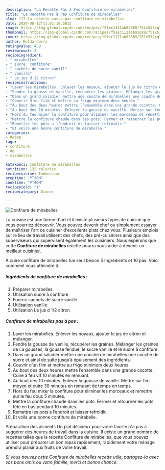 ```yaml
---
description: "La Recette Pas à Pas Confiture de mirabelles"
title: "La Recette Pas à Pas Confiture de mirabelles"
slug: 117-la-recette-pas-a-pas-confiture-de-mirabelles
date: 2020-08-12T11:02:18.581Z
image: https://img-global.cpcdn.com/recipes/f91ec1121ab92889/751x532cq70/confiture-de-mirabelles-photo-principale-de-la-recette.jpg
thumbnail: https://img-global.cpcdn.com/recipes/f91ec1121ab92889/751x532cq70/confiture-de-mirabelles-photo-principale-de-la-recette.jpg
cover: https://img-global.cpcdn.com/recipes/f91ec1121ab92889/751x532cq70/confiture-de-mirabelles-photo-principale-de-la-recette.jpg
author: Hulda Curry
ratingvalue: 4.8
reviewcount: 3
recipeingredient:
- " mirabelles"
- " sucre  confiture"
- " sachets de sucre vanill"
- " vanille"
- " Le jus d 12 citron"
recipeinstructions:
- "Laver les mirabelles. Enlever les noyaux, ajouter le jus de citron et mélanger."
- "Fendre la gousse de vanille, récupérer les graines. Mélanger les graines de La gousses, la gousse fendue, le sucre vanillé et le sucre à confiture."
- "Dans un grand saladier mettre une couche de mirabelles une couche de sucre et ainsi de suite jusqu’à épuisement des ingrédients."
- "Couvrir d’un film et mettre au frigo minimum deux heures."
- "Au bout des deux heures mettre l’ensemble dans une grande cocotte. Cuire à feu vif 10 minutes en remuant."
- "Au bout des 10 minutes. Enlever la gousse de vanille. Mettre sur feu moyen et cuire 30 minutes en remuant de temps en temps."
- "Hors du feu mixer la confiture pour éliminer les morceaux et remettre sur le feu doux 5 minutes."
- "Mettre la confiture chaude dans les pots. Fermer et retourner les pots tête en bas pendant 10 minutes."
- "Remettre les pots a l’endroit et laisser refroidir."
- "Et voilà une bonne confiture de mirabelle."
categories:
- Resep
tags:
- confiture
- de
- mirabelles

katakunci: confiture de mirabelles 
nutrition: 132 calories
recipecuisine: Indonesian
preptime: "PT30M"
cooktime: "PT40M"
recipeyield: "1"
recipecategory: Dinner

---
```



![Confiture de mirabelles](https://img-global.cpcdn.com/recipes/f91ec1121ab92889/751x532cq70/confiture-de-mirabelles-photo-principale-de-la-recette.jpg)

La cuisine est une forme d'art et il existe plusieurs types de cuisine que vous pourriez découvrir. Vous pouvez devenir chef ou simplement essayer de maîtriser l'art de cuisiner d'excellents plats chez vous. Plusieurs emplois sur le lieu de travail utilisent des chefs, des pré-cuisiniers ainsi que des superviseurs qui supervisent également les cuisiniers. Nous espérons que cette <strong> Confiture de mirabelles </strong> recette pourra vous aider à devenir un meilleur cuisinier.

<!--inarticleads1-->

À cuire confiture de mirabelles tue seul besion 5 Ingrédients et 10 pas. Voici comment vous atteindre il.

##### Ingrédients de confiture de mirabelles :

1. Préparer  mirabelles
1. Utilisation  sucre à confiture
1. Fournir  sachets de sucre vanillé
1. Utilisation  vanille
1. Utilisation  Le jus d 1/2 citron




<!--inarticleads2-->

##### Confiture de mirabelles pas à pas :

1. Laver les mirabelles. Enlever les noyaux, ajouter le jus de citron et mélanger.
1. Fendre la gousse de vanille, récupérer les graines. Mélanger les graines de La gousses, la gousse fendue, le sucre vanillé et le sucre à confiture.
1. Dans un grand saladier mettre une couche de mirabelles une couche de sucre et ainsi de suite jusqu’à épuisement des ingrédients.
1. Couvrir d’un film et mettre au frigo minimum deux heures.
1. Au bout des deux heures mettre l’ensemble dans une grande cocotte. Cuire à feu vif 10 minutes en remuant.
1. Au bout des 10 minutes. Enlever la gousse de vanille. Mettre sur feu moyen et cuire 30 minutes en remuant de temps en temps.
1. Hors du feu mixer la confiture pour éliminer les morceaux et remettre sur le feu doux 5 minutes.
1. Mettre la confiture chaude dans les pots. Fermer et retourner les pots tête en bas pendant 10 minutes.
1. Remettre les pots a l’endroit et laisser refroidir.
1. Et voilà une bonne confiture de mirabelle.




<!--inarticleads1-->

<p>
Préparation des aliments Un plat délicieux pour votre famille n'a pas à suggérer des heures de travail dans la cuisine. Il existe un grand nombre de recettes telles que la recette Confiture de mirabelles, que vous pouvez utiliser pour préparer un bon repas rapidement, rapidement votre ménage prendra plaisir aux fruits de votre travail.
</p>

<p>
<i>Si vous trouvez cette Confiture de mirabelles recette utile, partagez-la avec vos bons amis ou votre famille, merci et bonne chance.</i>
</p>
